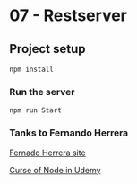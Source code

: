# 07 - Restserver

## Project setup
```
npm install
```

### Run the server
```
npm run Start
```

### Tanks to Fernando Herrera
[Fernado Herrera site](https://fernando-herrera.com/)
>
[Curse of Node in Udemy](https://www.udemy.com/course/node-de-cero-a-experto/)